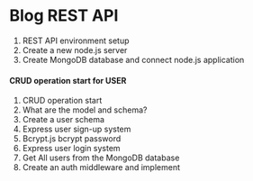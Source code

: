 # Blog REST API

1. REST API environment setup
1. Create a new node.js server
1. Create MongoDB database and connect node.js application

#### CRUD operation start for USER

1. CRUD operation start
1. What are the model and schema?
1. Create a user schema
1. Express user sign-up system
1. Bcrypt.js bcrypt password
1. Express user login system
1. Get All users from the MongoDB database
1. Create an auth middleware and implement
